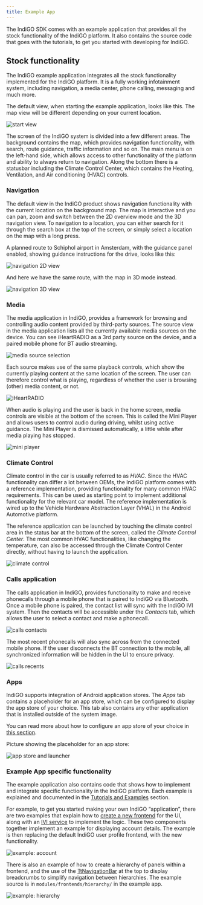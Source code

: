 ```yaml
---
title: Example App
---
```


The IndiGO SDK comes with an example application that provides all the stock functionality of the 
IndiGO platform. It also contains the source code that goes with the tutorials, to get you started 
with developing for IndiGO.

## Stock functionality

The IndiGO example application integrates all the stock functionality implemented for the IndiGO 
platform. It is a fully working infotainment system, including navigation, a media center, phone 
calling, messaging and much more. 

The default view, when starting the example application, looks like this. The map view will be 
different depending on your current location. 

![start view](images/indigo_amsterdam_map.png)

The screen of the IndiGO system is divided into a few different areas. The background contains the 
map, which provides navigation functionality, with search, route guidance, traffic information and 
so on. The main menu is on the left-hand side, which allows access to other functionality of the 
platform and ability to always return to navigation. Along the bottom there is a statusbar 
including the Climate Control Center, which contains the Heating, Ventilation, and Air conditioning
(HVAC) controls. 

### Navigation 

The default view in the IndiGO product shows navigation functionality with the current location on 
the background map. The map is interactive and you can pan, zoom and switch between the 2D 
overview mode and the 3D navigation view. To navigation to a location, you can either search for 
it through the search box at the top of the screen, or simply select a location on the map with a 
long press. 

A planned route to Schiphol airport in Amsterdam, with the guidance panel enabled, showing 
guidance instructions for the drive, looks like this: 

![navigation 2D view](images/navigation_route_to_schiphol_2D.png)

And here we have the same route, with the map in 3D mode instead.

![navigation 3D view](images/navigation_route_to_schiphol_3D.png)

### Media 

The media application in IndiGO, provides a framework for browsing and controlling audio content 
provided by third-party sources. The source view in the media application lists all the currently 
available media sources on the device. You can see iHeartRADIO as a 3rd party source on the 
device, and a paired mobile phone for BT audio streaming. 

![media source selection](images/media_source_selection.png)

Each source makes use of the same playback controls, which show the currently playing content at 
the same location of the screen. The user can therefore control what is playing, regardless of 
whether the user is browsing (other) media content, or not. 

![iHeartRADIO](images/media_iheartradio.png)

When audio is playing and the user is back in the home screen, media controls are visible at the 
bottom of the screen. This is called the Mini Player and allows users to control audio during 
driving, whilst using active guidance. The Mini Player is dismissed automatically, a little while 
after media playing has stopped.

![mini player](images/media_mini_player.png)

### Climate Control 

Climate control in the car is usually referred to as _HVAC_. Since the HVAC functionality can 
differ a lot between OEMs, the IndiGO platform comes with a reference implementation, providing 
functionality for many common HVAC requirements. This can be used as starting point to implement 
additional functionality for the relevant car model. The reference implementation is wired up to 
the Vehicle Hardware Abstraction Layer (VHAL) in the Android Automotive platform.

The reference application can be launched by touching the climate control area in the status bar 
at the bottom of the screen, called the _Climate Control Center_. The most common HVAC 
functionalities, like changing the temperature, can also be accessed through the Climate Control 
Center directly, without having to launch the application. 

![climate control](images/climate_control.png)

### Calls application 

The calls application in IndiGO, provides functionality to make and receive phonecalls through a 
mobile phone that is paired to IndiGO via Bluetooth. Once a mobile phone is paired, the contact 
list will sync with the IndiGO IVI system. Then the contacts will be accessible under the 
_Contacts_ tab, which allows the user to select a contact and make a phonecall.

![calls contacts](images/calls_contacts.png)

The most recent phonecalls will also sync across from the connected mobile phone. If the user 
disconnects the BT connection to the mobile, all synchronized information will be hidden in the UI 
to ensure privacy.

![calls recents](images/calls_recents.png)

### Apps

IndiGO supports integration of Android application stores. The _Apps_ tab contains a placeholder 
for an app store, which can be configured to display the app store of your choice. This tab also 
contains any other application that is installed outside of the system image.

You can read more about how to configure an app store of your choice in 
[this section](/indigo/documentation/tutorials-and-examples/setup/configure-an-app-store).

Picture showing the placeholder for an app store:

![app store and launcher](images/app_store.png)

### Example App specific functionality 

The example application also contains code that shows how to implement and integrate specific 
functionality in the IndiGO platform. Each example is explained and documented in the 
[Tutorials and Examples](/indigo/documentation/tutorials-and-examples/overview) section. 

For example, to get you started making your own IndiGO “application”, there are two examples that 
explain how to 
[create a new frontend](/indigo/documentation/tutorials-and-examples/basics/create-a-frontend-plugin) 
for the UI, along with an 
[IVI service](/indigo/documentation/tutorials-and-examples/basics/create-an-ivi-service) 
to implement the logic. 
These two components together implement an example for displaying account details. The example is 
then replacing the default IndiGO user profile frontend, with the new functionality. 

![example: account](images/example_account.png)

There is also an example of how to create a hierarchy of panels within a frontend, and the use of 
the [TtNavigationBar](TTIVI_ANDROID_TOOLS_API) at the top to display breadcrumbs to simplify 
navigation between hierarchies. The example source is in `modules/frontends/hierarchy/` in the 
example app.

![example: hierarchy](images/example_hierarchy.png)

